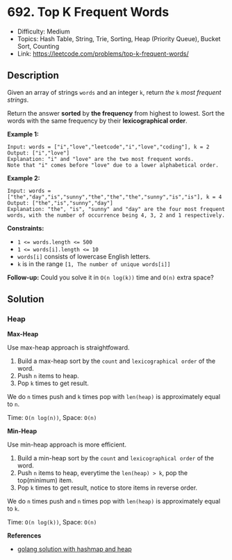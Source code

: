 # 692. Top K Frequent Words

- Difficulty: Medium
- Topics: Hash Table, String, Trie, Sorting, Heap (Priority Queue), Bucket Sort, Counting
- Link: https://leetcode.com/problems/top-k-frequent-words/

## Description

Given an array of strings `words` and an integer `k`, return _the_ `k` _most frequent strings_.

Return the answer **sorted** by **the frequency** from highest to lowest. Sort the words with the same frequency by their **lexicographical order**.

**Example 1:**

```
Input: words = ["i","love","leetcode","i","love","coding"], k = 2
Output: ["i","love"]
Explanation: "i" and "love" are the two most frequent words.
Note that "i" comes before "love" due to a lower alphabetical order.
```

**Example 2:**

```
Input: words = ["the","day","is","sunny","the","the","the","sunny","is","is"], k = 4
Output: ["the","is","sunny","day"]
Explanation: "the", "is", "sunny" and "day" are the four most frequent words, with the number of occurrence being 4, 3, 2 and 1 respectively.
```

**Constraints:**

- `1 <= words.length <= 500`
- `1 <= words[i].length <= 10`
- `words[i]` consists of lowercase English letters.
- `k` is in the range `[1, The number of unique words[i]]`

**Follow-up:** Could you solve it in `O(n log(k))` time and `O(n)` extra space?

## Solution

### Heap

**Max-Heap**

Use max-heap approach is straightfoward.

1. Build a max-heap sort by the `count` and `lexicographical order` of the word.
2. Push `n` items to heap.
3. Pop `k` times to get result.

We do `n` times push and `k` times pop with `len(heap)` is approximately equal to `n`.

Time: `O(n log(n))`, Space: `O(n)`

**Min-Heap**

Use min-heap approach is more efficient.

1. Build a min-heap sort by the `count` and `lexicographical order` of the word.
2. Push `n` items to heap, everytime the `len(heap) > k`, pop the top(minimum) item.
3. Pop `k` times to get result, notice to store items in reverse order.

We do `n` times push and `n` times pop with `len(heap)` is approximately equal to `k`.

Time: `O(n log(k))`, Space: `O(n)`

**References**

- [golang solution with hashmap and heap](https://leetcode.com/problems/top-k-frequent-words/solutions/321266/golang-solution-with-hashmap-and-heap/)
